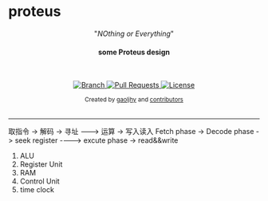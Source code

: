 # proteus


<p align="center">"<i>NOthing or Everything</i>"</p>

<h4 align="center">some Proteus design</h4>

<br>

<p align="center">
  <a href="https://github.com/gaoljhy/proteus/tree/master">
    <img src="https://img.shields.io/badge/Branch-master-green.svg?longCache=true"
        alt="Branch">
  </a>
  <a href="https://github.com/gaoljhy/proteus/pulls">
    <img src="https://img.shields.io/badge/PRs-welcome-brightgreen.svg?longCache=true"
        alt="Pull Requests">
  </a>
  <a href="https://github.com/gaoljhy/proteus/blob/master/LICENSE">
    <img src="https://img.shields.io/badge/License-MIT-blue.svg?longCache=true"
        alt="License">
  </a>
</p>

<div align="center">
  <sub>Created by
  <a href="http://grj321.com">gaoljhy</a> and
  <a href="https://github.com/gaoljhy/proteus/contributors">
    contributors
  </a>
</div>

<br>

****
取指令 -> 解码 -> 寻址 ---> 运算 -> 写入读入
Fetch phase -> Decode phase -> seek register ----> excute phase -> read&&write

1. ALU
2. Register Unit
3. RAM
4. Control Unit
5. time clock
